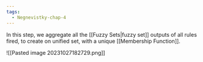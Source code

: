 ```yaml
---
tags:
  - Negnevistky-chap-4
---
```

In this step, we aggregate all the [[Fuzzy Sets|fuzzy set]] outputs of all rules fired, to create on unified set, with a unique [[Membership Function]].

![[Pasted image 20231027182729.png]]

